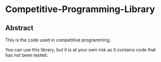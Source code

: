 # Competitive-Programming-Library

## Abstract

This is the code used in competitive programming.

You can use this library, but it is at your own risk as it contains code that has not been tested.
